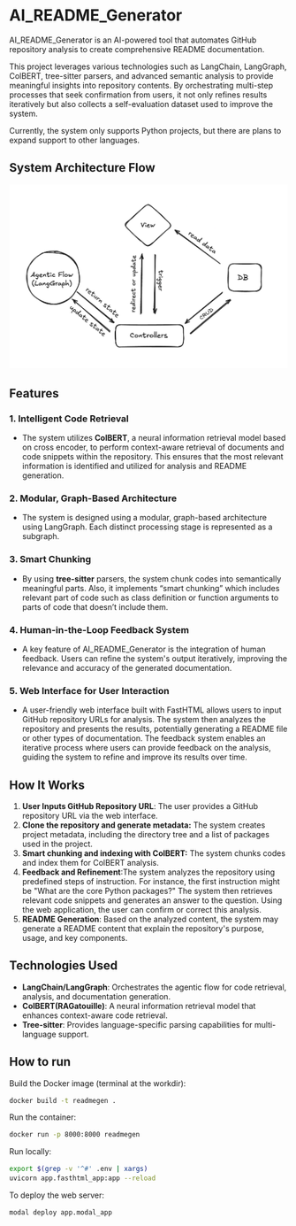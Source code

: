 # AI_README_Generator

AI_README_Generator is an AI-powered tool that automates GitHub repository analysis to create comprehensive README documentation.

This project leverages various technologies such as LangChain, LangGraph, ColBERT, tree-sitter parsers, and advanced semantic analysis to provide meaningful insights into repository contents. By orchestrating multi-step processes that seek confirmation from users, it not only refines results iteratively but also collects a self-evaluation dataset used to improve the system.

Currently, the system only supports Python projects, but there are plans to expand support to other languages.

## System Architecture Flow

![System Architecture Flow](./architecture_flow.png)

## Features

### 1. **Intelligent Code Retrieval**

- The system utilizes **ColBERT**, a neural information retrieval model based on cross encoder, to perform context-aware retrieval of documents and code snippets within the repository. This ensures that the most relevant information is identified and utilized for analysis and README generation.

### 2. **Modular, Graph-Based Architecture**

- The system is designed using a modular, graph-based architecture using LangGraph. Each distinct processing stage is represented as a subgraph.

### 3. Smart Chunking

- By using **tree-sitter** parsers, the system chunk codes into semantically meaningful parts. Also, it implements “smart chunking” which includes relevant part of code such as class definition or function arguments to parts of code that doesn’t include them.

### 4. **Human-in-the-Loop Feedback System**

- A key feature of AI_README_Generator is the integration of human feedback. Users can refine the system's output iteratively, improving the relevance and accuracy of the generated documentation.

### 5. **Web Interface for User Interaction**

- A user-friendly web interface built with FastHTML allows users to input GitHub repository URLs for analysis. The system then analyzes the repository and presents the results, potentially generating a README file or other types of documentation. The feedback system enables an iterative process where users can provide feedback on the analysis, guiding the system to refine and improve its results over time.

## How It Works

1. **User Inputs GitHub Repository URL**: The user provides a GitHub repository URL via the web interface.
2. **Clone the repository and generate metadata:** The system creates project metadata, including the directory tree and a list of packages used in the project.
3. **Smart chunking and indexing with ColBERT:** The system chunks codes and index them for ColBERT analysis. 
4. **Feedback and Refinement**:The system analyzes the repository using predefined steps of instruction. For instance, the first instruction might be "What are the core Python packages?" The system then retrieves relevant code snippets and generates an answer to the question. Using the web application, the user can confirm or correct this analysis.
5. **README Generation**: Based on the analyzed content, the system may generate a README content that explain the repository's purpose, usage, and key components.

## Technologies Used

- **LangChain/LangGraph**: Orchestrates the agentic flow for code retrieval, analysis, and documentation generation.
- **ColBERT(RAGatouille)**: A neural information retrieval model that enhances context-aware code retrieval.
- **Tree-sitter**: Provides language-specific parsing capabilities for multi-language support.

## How to run
Build the Docker image (terminal at the workdir):
```bash
docker build -t readmegen .
```

Run the container:
```bash
docker run -p 8000:8000 readmegen
```

Run locally:
```bash
export $(grep -v '^#' .env | xargs)
uvicorn app.fasthtml_app:app --reload
```

To deploy the web server:
```bash
modal deploy app.modal_app
```
